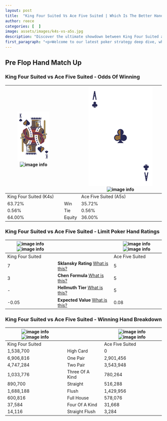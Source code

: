 ```yaml
---
layout: post
title:  "King Four Suited Vs Ace Five Suited | Which Is The Better Hand In Poker? A Complete Guide"
author: reece
categories: [  ]
image: assets/images/k4s-vs-a5s.jpg
description: "Discover the ultimate showdown between King Four Suited and Ace Five Suited in poker! Uncover the odds, strategies, and scenarios where one hand triumphs over the other. Get ready to up your poker game with this thrilling analysis."
first_paragraph: "<p>Welcome to our latest poker strategy deep dive, where we're pitting two distinct hands against each other in a high-stakes showdown: King Four Suited vs Ace Five Suited.</p><p>In the dynamic world of poker, every decision counts, and knowing which hand holds the upper hand is key to your success at the table.</p><p>In this article, we'll dissect these two hands, explore the scenarios where one dominates the other, and equip you with the knowledge to make strategic choices that can tip the odds in your favor.</p><p>Get ready to unravel the intriguing dynamics of these poker hands and elevate your game to new heights.</p>"
---
```




[comment]: # (sp0)

## Pre Flop Hand Match Up

<div class="table hand-ratings" markdown="1"> 



### King Four Suited vs Ace Five Suited - Odds Of Winning


    
| ![image info](assets/images/hand1/K.png) ![image info](assets/images/hand1/4s.png) |  | ![image info](assets/images/hand2/A.png) ![image info](assets/images/hand2/5s.png) |
| -------- | -------- | -------- |
| King Four Suited (K4s) |  | Ace Five Suited (A5s) |
| 63.72% | Win | 35.72% |
| 0.56% | Tie | 0.56% |
| 64.00% | Equity | 36.00% |




[comment]: # (sp1)



### King Four Suited vs Ace Five Suited - Limit Poker Hand Ratings


    
| ![image info](https://www.riverpairs.com/assets/images/hand1/K.png) ![image info](https://www.riverpairs.com/assets/images/hand1/4s.png) |  | ![image info](https://www.riverpairs.com/assets/images/hand2/A.png) ![image info](https://www.riverpairs.com/assets/images/hand2/5s.png) |
| -------- | -------- | -------- |
| King Four Suited |  | Ace Five Suited |
| 7 | **Sklansky Rating** [What is this?](/sklansky-rating-explained) | 5 |
| 3 | **Chen Formula** [What is this?](/chen-formula-explained) | 5 |
| - | **Hellmuth Tier** [What is this?](/Hellmuth-tier-explained) | 5 |
| -0.05 | **Expected Value** [What is this?](/expected-value-explained) | 0.08 |




[comment]: # (sp2)



### King Four Suited vs Ace Five Suited - Winning Hand Breakdown


    
| ![image info](https://www.riverpairs.com/assets/images/hand1/K.png) ![image info](https://www.riverpairs.com/assets/images/hand1/4s.png) |  | ![image info](https://www.riverpairs.com/assets/images/hand2/A.png) ![image info](https://www.riverpairs.com/assets/images/hand2/5s.png) |
| -------- | -------- | -------- |
| King Four Suited |  | Ace Five Suited |
| 1,538,700 | High Card | 0 |
| 6,906,816 | One Pair | 2,901,456 |
| 4,747,284 | Two Pair | 3,543,948 |
| 1,033,776 | Three Of A Kind | 780,264 |
| 890,700 | Straight | 516,288 |
| 1,688,188 | Flush | 1,429,956 |
| 600,816 | Full House | 578,076 |
| 37,584 | Four Of A Kind | 31,668 |
| 14,116 | Straight Flush | 3,284 |




[comment]: # (sp3)



</div>

[comment]: # (sp4)



[comment]: # (sp5)

